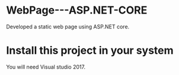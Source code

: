 # WebPage---ASP.NET-CORE

Developed a static web page using ASP.NET core.

# Install this project in your system
You will need Visual studio 2017.
